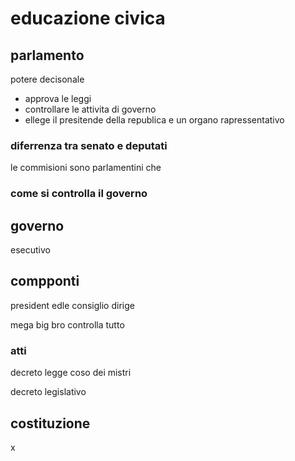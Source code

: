 
# educazione civica
## parlamento

potere decisonale 
- approva le leggi
- controllare le attivita di governo
- ellege il presitende della republica
e un organo rapressentativo

### diferrenza tra senato e deputati

le commisioni sono parlamentini che 

### come si controlla il governo 

## governo

esecutivo 
## compponti
president edle consiglio
	dirige

mega big bro controlla tutto 

### atti
decreto legge
coso dei mistri 

decreto legislativo

## costituzione


x